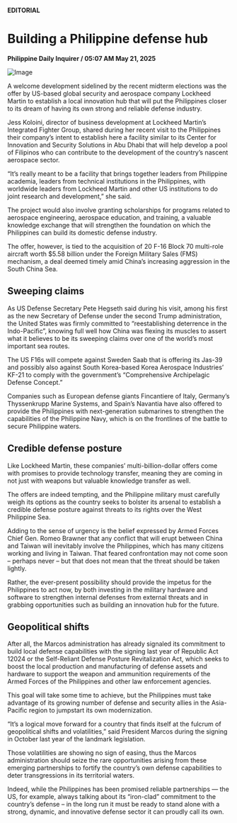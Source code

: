 **EDITORIAL**

# Building a Philippine defense hub

****Philippine Daily Inquirer / 05:07 AM May 21, 2025****

![Image](https://raw.githubusercontent.com/github-jl14/scrapy_api/refs/heads/main/images/editorial05212025.png)

A welcome development sidelined by the recent midterm elections was the offer by US-based global security and aerospace company Lockheed Martin to establish a local innovation hub that will put the Philippines closer to its dream of having its own strong and reliable defense industry.

Jess Koloini, director of business development at Lockheed Martin’s Integrated Fighter Group, shared during her recent visit to the Philippines their company’s intent to establish here a facility similar to its Center for Innovation and Security Solutions in Abu Dhabi that will help develop a pool of Filipinos who can contribute to the development of the country’s nascent aerospace sector.

“It’s really meant to be a facility that brings together leaders from Philippine academia, leaders from technical institutions in the Philippines, with worldwide leaders from Lockheed Martin and other US institutions to do joint research and development,” she said.

The project would also involve granting scholarships for programs related to aerospace engineering, aerospace education, and training, a valuable knowledge exchange that will strengthen the foundation on which the Philippines can build its domestic defense industry.

The offer, however, is tied to the acquisition of 20 F-16 Block 70 multi-role aircraft worth $5.58 billion under the Foreign Military Sales (FMS) mechanism, a deal deemed timely amid China’s increasing aggression in the South China Sea.

## Sweeping claims

As US Defense Secretary Pete Hegseth said during his visit, among his first as the new Secretary of Defense under the second Trump administration, the United States was firmly committed to “reestablishing deterrence in the Indo-Pacific”, knowing full well how China was flexing its muscles to assert what it believes to be its sweeping claims over one of the world’s most important sea routes.

The US F16s will compete against Sweden Saab that is offering its Jas-39 and possibly also against South Korea-based Korea Aerospace Industries’ KF-21 to comply with the government’s “Comprehensive Archipelagic Defense Concept.”

Companies such as European defense giants Fincantiere of Italy, Germany’s Thyssenkrupp Marine Systems, and Spain’s Navantia have also offered to provide the Philippines with next-generation submarines to strengthen the capabilities of the Philippine Navy, which is on the frontlines of the battle to secure Philippine waters.

## Credible defense posture

Like Lockheed Martin, these companies’ multi-billion-dollar offers come with promises to provide technology transfer, meaning they are coming in not just with weapons but valuable knowledge transfer as well.

The offers are indeed tempting, and the Philippine military must carefully weigh its options as the country seeks to bolster its arsenal to establish a credible defense posture against threats to its rights over the West Philippine Sea.

Adding to the sense of urgency is the belief expressed by Armed Forces Chief Gen. Romeo Brawner that any conflict that will erupt between China and Taiwan will inevitably involve the Philippines, which has many citizens working and living in Taiwan. That feared confrontation may not come soon – perhaps never – but that does not mean that the threat should be taken lightly.

Rather, the ever-present possibility should provide the impetus for the Philippines to act now, by both investing in the military hardware and software to strengthen internal defenses from external threats and in grabbing opportunities such as building an innovation hub for the future.

## Geopolitical shifts

After all, the Marcos administration has already signaled its commitment to build local defense capabilities with the signing last year of Republic Act 12024 or the Self-Reliant Defense Posture Revitalization Act, which seeks to boost the local production and manufacturing of defense assets and hardware to support the weapon and ammunition requirements of the Armed Forces of the Philippines and other law enforcement agencies.

This goal will take some time to achieve, but the Philippines must take advantage of its growing number of defense and security allies in the Asia-Pacific region to jumpstart its own modernization.

“It’s a logical move forward for a country that finds itself at the fulcrum of geopolitical shifts and volatilities,” said President Marcos during the signing in October last year of the landmark legislation.

Those volatilities are showing no sign of easing, thus the Marcos administration should seize the rare opportunities arising from these emerging partnerships to fortify the country’s own defense capabilities to deter transgressions in its territorial waters.

Indeed, while the Philippines has been promised reliable partnerships — the US, for example, always talking about its “iron-clad” commitment to the country’s defense – in the long run it must be ready to stand alone with a strong, dynamic, and innovative defense sector it can proudly call its own.